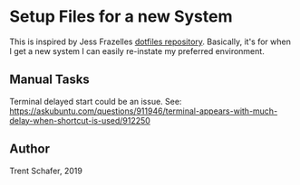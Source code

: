 # Setup Files for a new System

This is inspired by Jess Frazelles [dotfiles repository](https://github.com/jessfraz/dotfiles). Basically, it's for when I get a new system I can easily re-instate my preferred environment.

## Manual Tasks

Terminal delayed start could be an issue. See: https://askubuntu.com/questions/911946/terminal-appears-with-much-delay-when-shortcut-is-used/912250

## Author

Trent Schafer, 2019
